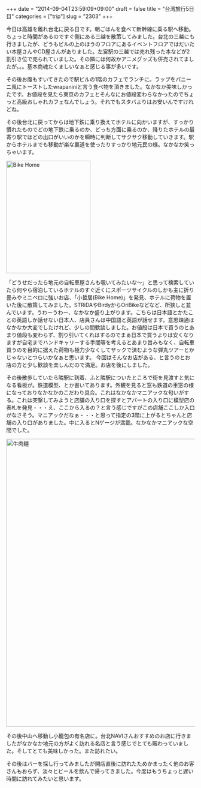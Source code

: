 +++
date = "2014-09-04T23:59:09+09:00"
draft = false
title = "台湾旅行5日目"
categories = ["trip"]
slug = "2303"
+++

今日は高雄を離れ台北に戻る日です。朝ごはんを食べて新幹線に乗る駅へ移動。ちょっと時間があるのですぐ側にある三越を散策してみました。台北の三越にも行きましたが、どうもビルの上のほうのフロアにあるイベントフロアではだいたい本屋さんやCD屋さんがありました。左営駅の三越では売れ残った本などが2割引き位で売られていました。その隣には何故かアニメグッズも併売されてましたが。。。基本商魂たくましいなぁと感じる事が多いです。

その後お腹もすいてきたので駅ビルの1階のカフェでランチに。ラップをパニーニ風にトーストしたwrapaniniと言う食べ物を頂きました。なかなか美味しかったです。お値段を見たら東京のカフェとそんなにお値段変わらなかったのでちょっと高級おしゃれカフェなんでしょう。それでもスタバよりはお安いんですけれどね。

その後台北に戻ってからは地下鉄に乗り換えてホテルに向かいますが、すっかり慣れたものでどの地下鉄に乗るのか、どっち方面に乗るのか、降りたホテルの最寄り駅ではどの出口がいいのかを瞬時に判断してサクサク移動していきます。駅からホテルまでも移動が楽な裏道を使ったりすっかり地元民の様。なかなか笑っちゃいます。

<a href="/images/2014/09/14975493758_59c07360b5_o-e1446992148326.jpg"><img src="/images/2014/09/14975493758_59c07360b5_o-e1446992148326-225x300.jpg" alt="Bike Home" width="225" height="300" class="alignright size-medium wp-image-2491" /></a>

「どうせだったら地元の自転車屋さんも覗いてみたいな～」と思って検索していたら何やら宿泊しているホテルのすぐ近くにスポーツサイクルのしかも主に折り畳みやミニベロに強いお店、「小哲居(Bike Home)」を発見、ホテルに荷物を置いた後に散策してみました。STRiDAやBirdyからOriBikeなどなど、所狭しと並んでいます。うわーうわー、なかなか盛り上がります。こちらは日本語とかたことの英語しか話せない日本人、店員さんは中国語と英語が話せます。意思疎通はなかなか大変でしたけれど、少しの間歓談しました。お値段は日本で買うのとあまり値段も変わらず、割り引いてくれはするのでまぁ日本で買うよりは安くなりますが自宅までハンドキャリーする手間等を考えるとあまり旨みもなく、自転車買うのを目的に据えた荷物も極力少なくしてザックで済むような弾丸ツアーとかじゃないとつらいかなぁと思います。
今回はそんなお店がある、と言うのとお店の方と少し歓談を楽しんだので満足。お店を後にしました。

その後散歩していたら隣駅に到着、ふと隣駅についたところで街を見渡すと気になる看板が。鉄道模型、とか書いてあります。外観を見ると窓も鉄道の車窓の様になっておりなかなかのこだわり具合。これはなかなかマニアックな匂いがする。これは突撃してみようと店舗の入り口を探すとアパートの入り口に模型店の表札を発見・・・え、ここから入るの？と言う感じですがこの店舗ここしか入口がなさそう。マニアックだなぁ・・・と思って指定の3階に上がるとちゃんと店舗の入り口がありました。中に入るとNゲージが満載。なかなかマニアックな空間でした。

<a href="/images/2014/09/14975491558_32b36bc729_o-1.jpg"><img src="/images/2014/09/14975491558_32b36bc729_o-1024x768.jpg" alt="牛肉麺" width="1024" height="768" class="aligncenter size-large wp-image-2490" /></a>

その後中山へ移動し小籠包の有名店に。台北NAVIさんおすすめのお店に行きましたがなかなか地元の方がよく訪れる名店と言う感じでとても賑わっていました。そしてとても美味しかった。また訪れたい。

その後はバーを探し行ってみましたが開店直後に訪れたためかまったく他のお客さんもおらず、淡々とビールを飲んで帰ってきました。今度はもうちょっと遅い時間に訪れてみたいと思います。
